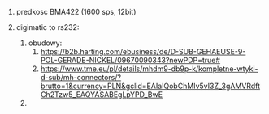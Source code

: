 1. predkosc BMA422 (1600 sps, 12bit)



2. digimatic to rs232:
	1. obudowy:
		1. https://b2b.harting.com/ebusiness/de/D-SUB-GEHAEUSE-9-POL-GERADE-NICKEL/09670090343?newPDP=true#
		2. https://www.tme.eu/pl/details/mhdm9-db9p-k/kompletne-wtyki-d-sub/mh-connectors/?brutto=1&currency=PLN&gclid=EAIaIQobChMIv5vI3Z_3gAMVRdftCh2Tzw5_EAQYASABEgLpYPD_BwE
	2. 